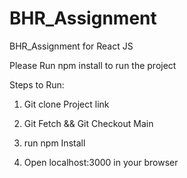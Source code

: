 # BHR_Assignment
BHR_Assignment for React JS



Please Run npm install to run the project


Steps to Run:

1. Git clone Project link

2. Git Fetch && Git Checkout Main

3. run npm Install

4. Open localhost:3000 in your browser